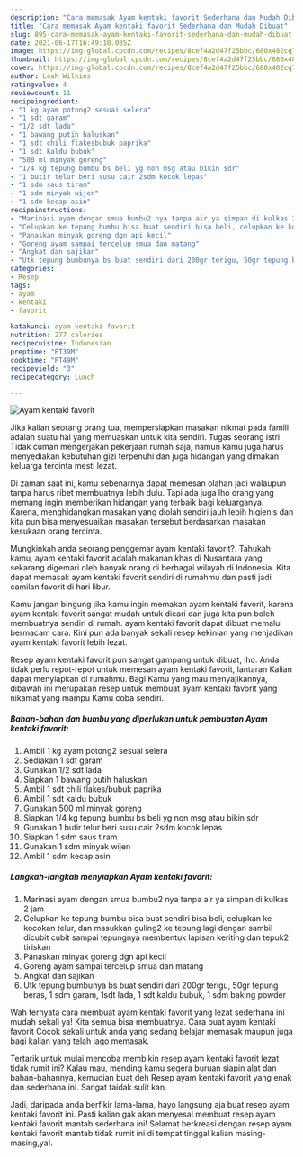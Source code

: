 ```yaml
---
description: "Cara memasak Ayam kentaki favorit Sederhana dan Mudah Dibuat"
title: "Cara memasak Ayam kentaki favorit Sederhana dan Mudah Dibuat"
slug: 895-cara-memasak-ayam-kentaki-favorit-sederhana-dan-mudah-dibuat
date: 2021-06-17T16:49:10.085Z
image: https://img-global.cpcdn.com/recipes/8cef4a2d47f25bbc/680x482cq70/ayam-kentaki-favorit-foto-resep-utama.jpg
thumbnail: https://img-global.cpcdn.com/recipes/8cef4a2d47f25bbc/680x482cq70/ayam-kentaki-favorit-foto-resep-utama.jpg
cover: https://img-global.cpcdn.com/recipes/8cef4a2d47f25bbc/680x482cq70/ayam-kentaki-favorit-foto-resep-utama.jpg
author: Leah Wilkins
ratingvalue: 4
reviewcount: 11
recipeingredient:
- "1 kg ayam potong2 sesuai selera"
- "1 sdt garam"
- "1/2 sdt lada"
- "1 bawang putih haluskan"
- "1 sdt chili flakesbubuk paprika"
- "1 sdt kaldu bubuk"
- "500 ml minyak goreng"
- "1/4 kg tepung bumbu bs beli yg non msg atau bikin sdr"
- "1 butir telur beri susu cair 2sdm kocok lepas"
- "1 sdm saus tiram"
- "1 sdm minyak wijen"
- "1 sdm kecap asin"
recipeinstructions:
- "Marinasi ayam dengan smua bumbu2 nya tanpa air ya simpan di kulkas 2 jam"
- "Celupkan ke tepung bumbu bisa buat sendiri bisa beli, celupkan ke kocokan telur, dan masukkan guling2 ke tepung lagi dengan sambil dicubit cubit sampai tepungnya membentuk lapisan keriting dan tepuk2 tiriskan"
- "Panaskan minyak goreng dgn api kecil"
- "Goreng ayam sampai tercelup smua dan matang"
- "Angkat dan sajikan"
- "Utk tepung bumbunya bs buat sendiri dari 200gr terigu, 50gr tepung beras, 1 sdm garam, 1sdt lada, 1 sdt kaldu bubuk, 1 sdm baking powder"
categories:
- Resep
tags:
- ayam
- kentaki
- favorit

katakunci: ayam kentaki favorit 
nutrition: 277 calories
recipecuisine: Indonesian
preptime: "PT39M"
cooktime: "PT49M"
recipeyield: "3"
recipecategory: Lunch

---
```



![Ayam kentaki favorit](https://img-global.cpcdn.com/recipes/8cef4a2d47f25bbc/680x482cq70/ayam-kentaki-favorit-foto-resep-utama.jpg)

Jika kalian seorang orang tua, mempersiapkan masakan nikmat pada famili adalah suatu hal yang memuaskan untuk kita sendiri. Tugas seorang istri Tidak cuman mengerjakan pekerjaan rumah saja, namun kamu juga harus menyediakan kebutuhan gizi terpenuhi dan juga hidangan yang dimakan keluarga tercinta mesti lezat.

Di zaman  saat ini, kamu sebenarnya dapat memesan olahan jadi walaupun tanpa harus ribet membuatnya lebih dulu. Tapi ada juga lho orang yang memang ingin memberikan hidangan yang terbaik bagi keluarganya. Karena, menghidangkan masakan yang diolah sendiri jauh lebih higienis dan kita pun bisa menyesuaikan masakan tersebut berdasarkan masakan kesukaan orang tercinta. 



Mungkinkah anda seorang penggemar ayam kentaki favorit?. Tahukah kamu, ayam kentaki favorit adalah makanan khas di Nusantara yang sekarang digemari oleh banyak orang di berbagai wilayah di Indonesia. Kita dapat memasak ayam kentaki favorit sendiri di rumahmu dan pasti jadi camilan favorit di hari libur.

Kamu jangan bingung jika kamu ingin memakan ayam kentaki favorit, karena ayam kentaki favorit sangat mudah untuk dicari dan juga kita pun boleh membuatnya sendiri di rumah. ayam kentaki favorit dapat dibuat memalui bermacam cara. Kini pun ada banyak sekali resep kekinian yang menjadikan ayam kentaki favorit lebih lezat.

Resep ayam kentaki favorit pun sangat gampang untuk dibuat, lho. Anda tidak perlu repot-repot untuk memesan ayam kentaki favorit, lantaran Kalian dapat menyiapkan di rumahmu. Bagi Kamu yang mau menyajikannya, dibawah ini merupakan resep untuk membuat ayam kentaki favorit yang nikamat yang mampu Kamu coba sendiri.

<!--inarticleads1-->

##### Bahan-bahan dan bumbu yang diperlukan untuk pembuatan Ayam kentaki favorit:

1. Ambil 1 kg ayam potong2 sesuai selera
1. Sediakan 1 sdt garam
1. Gunakan 1/2 sdt lada
1. Siapkan 1 bawang putih haluskan
1. Ambil 1 sdt chili flakes/bubuk paprika
1. Ambil 1 sdt kaldu bubuk
1. Gunakan 500 ml minyak goreng
1. Siapkan 1/4 kg tepung bumbu bs beli yg non msg atau bikin sdr
1. Gunakan 1 butir telur beri susu cair 2sdm kocok lepas
1. Siapkan 1 sdm saus tiram
1. Gunakan 1 sdm minyak wijen
1. Ambil 1 sdm kecap asin




<!--inarticleads2-->

##### Langkah-langkah menyiapkan Ayam kentaki favorit:

1. Marinasi ayam dengan smua bumbu2 nya tanpa air ya simpan di kulkas 2 jam
1. Celupkan ke tepung bumbu bisa buat sendiri bisa beli, celupkan ke kocokan telur, dan masukkan guling2 ke tepung lagi dengan sambil dicubit cubit sampai tepungnya membentuk lapisan keriting dan tepuk2 tiriskan
1. Panaskan minyak goreng dgn api kecil
1. Goreng ayam sampai tercelup smua dan matang
1. Angkat dan sajikan
1. Utk tepung bumbunya bs buat sendiri dari 200gr terigu, 50gr tepung beras, 1 sdm garam, 1sdt lada, 1 sdt kaldu bubuk, 1 sdm baking powder




Wah ternyata cara membuat ayam kentaki favorit yang lezat sederhana ini mudah sekali ya! Kita semua bisa membuatnya. Cara buat ayam kentaki favorit Cocok sekali untuk anda yang sedang belajar memasak maupun juga bagi kalian yang telah jago memasak.

Tertarik untuk mulai mencoba membikin resep ayam kentaki favorit lezat tidak rumit ini? Kalau mau, mending kamu segera buruan siapin alat dan bahan-bahannya, kemudian buat deh Resep ayam kentaki favorit yang enak dan sederhana ini. Sangat taidak sulit kan. 

Jadi, daripada anda berfikir lama-lama, hayo langsung aja buat resep ayam kentaki favorit ini. Pasti kalian gak akan menyesal membuat resep ayam kentaki favorit mantab sederhana ini! Selamat berkreasi dengan resep ayam kentaki favorit mantab tidak rumit ini di tempat tinggal kalian masing-masing,ya!.


